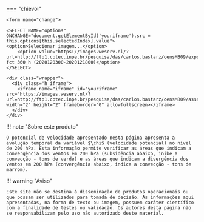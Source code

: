 

=== "chievol"

    <form name="change">
    
    <SELECT NAME="options" ONCHANGE="document.getElementById('youriframe').src = this.options[this.selectedIndex].value">
    <option>Selecionar imagem...</option>
        <option value="https://images.weserv.nl/?url=http://ftp1.cptec.inpe.br/pesquisa/das/carlos.bastarz/oensMB09/exps/gnu_egeon_m128p_p64p/prod/chievol/2020120300/chi_evol20201203002020121800.png">chievol, fct 360 h (2020120300-2020121800)</option>
    </SELECT>
    
    <div class="wrapper">
      <div class="h_iframe">
        <iframe name="iframe" id="youriframe" src="https://images.weserv.nl/?url=http://ftp1.cptec.inpe.br/pesquisa/das/carlos.bastarz/oensMB09/assets/white_bkg.png" width="2" height="2" frameborder="0" allowfullscreen></iframe>
      </div>
    </div>

!!! note "Sobre este produto"

    O potencial de velocidade apresentado nesta página apresenta a evolução temporal da variável $\chi$ (velocidade potencial) no nível de 200 hPa. Esta informação permite verificar as áreas que indicam a convergência dos ventos em 200 hPa (subsidência abaixo, inibe a convecção - tons de verde) e as áreas que indicam a divergência dos ventos em 200 hPa (convergência abaixo, indica a convecção - tons de marrom).

!!! warning "Aviso"

    Este site não se destina à disseminação de produtos operacionais ou que possam ser utilizados para tomada de decisão. As informações aqui apresentadas, na forma de texto ou imagem, possuem caráter científico com a finalidade de testes ou validação. Os autores desta página não se responsabilizam pelo uso não autorizado deste material.
